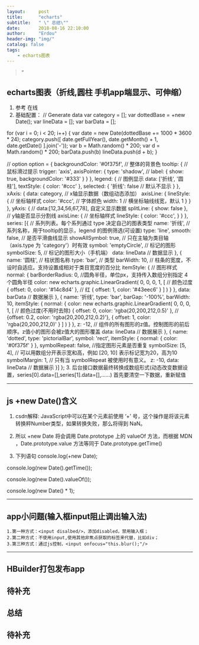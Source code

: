 ```yaml
---
layout:     post
title:      "echarts"
subtitle:   " \" 总结\""
date:       2018-08-16 22:10:00
author:     "Erdou"
header-img: "img/"
catalog: false
tags: 
    - echarts图表
---
```


> ”

## echarts图表（折线,圆柱 手机app端显示、可伸缩）

1. 参考 <a herf="http://gallery.echartsjs.com/editor.html?c=pictorialBar-dotted">在线</a>
2. 基础配置：
// Generate data
var category = [];
var dottedBase = +new Date();
var lineData = [];
var barData = [];

for (var i = 0; i < 20; i++) {
	var date = new Date(dottedBase += 1000 * 3600 * 24);
	category.push([
		date.getFullYear(),
		date.getMonth() + 1,
		date.getDate()
	].join('-'));
	var b = Math.random() * 200;
	var d = Math.random() * 200;
	barData.push(b)
	lineData.push(d + b);
}


// option
option = {
	backgroundColor: '#0f375f', // 整体的背景色
	tooltip: { // 鼠标滑过提示
		trigger: 'axis',
		axisPointer: {
			type: 'shadow', // 
			label: {
				show: true,
				backgroundColor: '#333'
			}
		}
	},
	legend: { // 图例显示
		data: ['折线', '圆柱'],
		textStyle: {
			color: '#ccc'
		},
		selected: {
			'折线': false // 默认不显示
		}
	},
	xAxis: {
		data: category, // x轴显示数据（数组动态添加）
		axisLine: {
			lineStyle: { // 坐标轴样式
				color: '#ccc', // 字体颜色
				width: 1 // 横坐标轴线线宽，默认  1
			}
		}
	},
	yAxis: {
		// data:[12,34,56,67,78], 自定义显示数据
		splitLine: {
			show: false
		}, // y轴是否显示分割线
		axisLine: { // 坐标轴样式
			lineStyle: {
				color: '#ccc',
			}
		}
	},
	series: [{ //  系列列表。每个系列通过 type 决定自己的图表类型
		name: '折线', // 系列名称，用于tooltip的显示，legend 的图例筛选(可设置)
		type: 'line',
		smooth: false, // 是否平滑曲线显示 
		showAllSymbol: true, // 只在主轴为类目轴（axis.type 为 'category'）时有效
		symbol: 'emptyCircle', // 标记的图形
		symbolSize: 5, // 标记的图形大小（手机端）
		data: lineData // 数据显示
	}, {
		name: '圆柱', // 柱状图名称
		type: 'bar', // 类型
		barWidth: 10, // 柱条的宽度，不设时自适应。支持设置成相对于类目宽度的百分比
		itemStyle: { // 图形样式
			normal: {
				barBorderRadius: 0, //圆角半径，单位px，支持传入数组分别指定 4 个圆角半径
				color: new echarts.graphic.LinearGradient(
					0, 0, 0, 1, [ // 颜色过度
						{
							offset: 0,
							color: '#14c8d4'
						}, // 红
						{
							offset: 1,
							color: '#43eec6'
						}
					]
				)
			}
		},
		data: barData // 数据展示
	}, {
		name: '折线',
		type: 'bar',
		barGap: '-100%',
		barWidth: 10,
		itemStyle: {
			normal: {
				color: new echarts.graphic.LinearGradient(
					0, 0, 0, 1, [ // 颜色过度(不用时去除)
						{
							offset: 0,
							color: 'rgba(20,200,212,0.5)'
						},
						// {offset: 0.2, color: 'rgba(20,200,212,0.2)'},
						{
							offset: 1,
							color: 'rgba(20,200,212,0)'
						}
					]
				)
			}
		},
		z: -12, // 组件的所有图形的z值。控制图形的前后顺序。z值小的图形会被z值大的图形覆盖
		data: lineData // 数据展示
	}, {
		name: 'dotted',
		type: 'pictorialBar',
		symbol: 'rect',
		itemStyle: {
			normal: {
				color: '#0f375f'
			}
		},
		symbolRepeat: false, //指定图形元素是否重复
		symbolSize: [5, 4], // 可以用数组分开表示宽和高，例如 [20, 10] 表示标记宽为20，高为10
		symbolMargin: 1, // 只有当 symbolRepeat 被使用时有意义。
		z: -10,
		data: lineData // 数据展示
	}]
}; 
3. 后台接口数据最终转换成数组形式(动态改变数据设置，series[0].data=[],series[1].data=[],......)
	首先要清空一下数据，重新赋值

---

## js +new Date()含义  
1. csdn解释: JavaScript中可以在某个元素前使用 ‘+’ 号，这个操作是将该元素转换秤Number类型，如果转换失败，那么将得到 NaN。
2. 所以 +new Date 将会调用 Date.prototype 上的 valueOf 方法，而根据 MDN ，Date.prototype.value 方法等同于 Date.prototype.getTime() 

3. 下列语句
console.log(+new Date);

console.log(new Date().getTime());

console.log(new Date().valueOf());

console.log(new Date() * 1);
 
---

## app小问题(输入框input阻止调出输入法)

	1.第一种方式：<input disalbed/>，添加disabled，禁用输入框；
	2.第二种方式：不使用input,使用其他非焦点获取的标签来代替，比如div；
	3.第三种方式：通过js控制，<input onfocus="this.blur();"/>
---

## HBuilder打包发布app
   待补充
---

## 总结
   待补充
---

